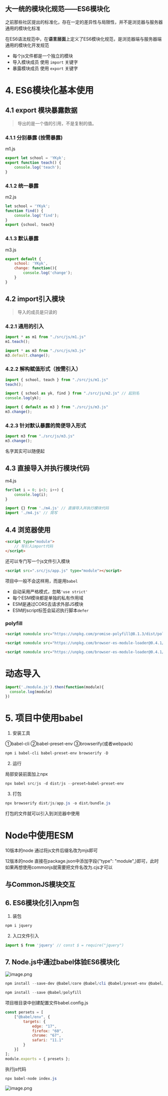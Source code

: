 ##  大一统的模块化规范——ES6模块化

之前那些社区提出的标准化，存在一定的差异性与局限性，并不是浏览器与服务器通用的模块化标准

在ES6语法规范中，在**语言层面**上定义了ES6模块化规范，是浏览器端与服务器端通用的模块化开发规范

- 每个js文件都是一个独立的模块
- 导入模块成员 使用 `import` 关键字
- 暴露模块成员 使用 `export` 关键字

# 4. ES6模块化基本使用
## 4.1 export 模块暴露数据

> 导出的是一个值的引用，不是复制的值。

### 4.1.1 分别暴露 (按需暴露)
m1.js
```javascript
export let school = 'YKyk';
export function teach() {
	console.log('teach');
}
```
### 4.1.2 统一暴露

m2.js
```javascript
let school = 'YKyk';
function find() {
	console.log('find');
}
export {school, teach}
```
### 4.1.3 默认暴露

m3.js
```javascript
export default {
	school: 'YKyk',
	change: function(){
		console.log('change');
	}
}
```

## 4.2 import引入模块

> 导入的成员是只读的
### 4.2.1 通用的引入
```javascript
import * as m1 from "./src/js/m1.js"
m1.teach();

import * as m3 from "./src/js/m3.js"
m3.default.change();
```
### 4.2.2 解构赋值形式（按需引入）

```javascript
import { school, teach } from "./src/js/m1.js"
teach();

import { school as yk, find } from "./src/js/m2.js" // 起别名
console.log(yk);

import { default as m3 } from "./src/js/m3.js"
m3.change();
```
### 4.2.3 针对默认暴露的简便导入形式

```javascript
import m3 from "./src/js/m3.js"
m3.change();
```
名字其实可以随便起

## 4.3 直接导入并执行模块代码

m4.js

```javascript
for(let i = 0; i<3; i++) {
	console.log(i);
}
```

```javascript
import {} from './m4.js' // 直接导入并执行模块代码
import './m4.js' // 简写
```

## 4.4 浏览器使用

```html
<script type="module">
	// 写引入import代码
</script>
```
还可以专门写一个js文件引入模块

```html
<script src=".src/js/app.js" type="module"></script>
```

项目中一般不会这样用，而是用`babel`


- 自动采用严格模式，忽略`'use strict'`
- 每个ESM模块都是单独的私有作用域
- ESM是通过CORS去请求外部JS模块
- ESM的script标签会延迟执行脚本`defer`

### polyfill

```html
<script nomodule src="https://unpkg.com/promise-polyfill@8.1.3/dist/polyfill.min.js"></script>

<script nomodule src="https://unpkg.com/browser-es-module-loader@0.4.1/dist/babel-browser-build.js"></script>

<script nomodule src="https://unpkg.com/browser-es-module-loader@0.4.1/dist/browser-es-module-loader.js"></script>
```

# 动态导入
```js
import('./module.js').then(function(module){
  console.log(module)
})
```


# 5. 项目中使用babel

1. 安装工具  

①babel-cli ②babel-preset-env ③browserify(或者webpack)

```powershell
npm i babel-cli babel-preset-env browserify -D
```

2. 运行

局部安装前面加上npx

```powershell
npx babel src/js -d dist/js --preset=babel-preset-env
```

3. 打包

```powershell
npx browserify dist/js/app.js -o dist/bundle.js
```

打包的文件就可以引入到浏览器中使用


# Node中使用ESM


10版本的node 通过将js文件后缀名改为mjs即可

12版本的node 直接在package.json中添加字段{"type": "module",}即可，此时如果再想使用commonjs就需要把文件名改为.cjs才可以

## 与CommonJS模块交互





## 6. ES6模块化引入npm包

1. 装包

```powershell
npm i jquery
```

2. 入口文件引入

```javascript
import $ from 'jquery' // const $ = require("jquery")
```

## 7. Node.js中通过babel体验ES6模块化

![image.png](https://p1-juejin.byteimg.com/tos-cn-i-k3u1fbpfcp/95aa7ef9c07e4e79946b96de07b866e8~tplv-k3u1fbpfcp-watermark.image?)

```powershell
npm install --save-dev @babel/core @babel/cli @babel/preset-env @babel/node 
```

```powershell
npm install --save @babel/polyfill
```

项目根目录中创建配置文件babel.config.js

```javascript
const persets = [
	["@babel/env", {
		targets: {
			edge: "17",
			firefox: "60",
			chrome: "67",
			safari: "11.1"
		}
	}]
];
module.exports = { presets };
```

执行js代码
```powershell
npx babel-node index.js
```


![image.png](https://p9-juejin.byteimg.com/tos-cn-i-k3u1fbpfcp/cd0b3469b6d84ac5b5893ce00820e6f2~tplv-k3u1fbpfcp-watermark.image?)